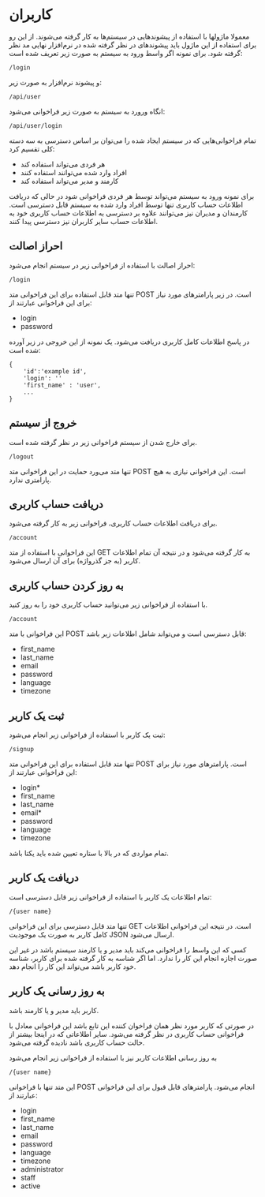 # کاربران

معمولا ماژولها با استفاده از پیشوندهایی در سیستم‌ها به کار گرفته می‌شوند. از این رو برای استفاده از این ماژول باید پیشوندهای در نظر گرفته شده در نرم‌افزار نهایی مد نظر گرفته شود. برای نمونه اگر واسط ورود به سیستم به صورت زیر تعریف شده است:

	/login

و پیشوند نرم‌افزار به صورت زیر:

	/api/user
	
انگاه ورورد به سیستم به صورت زیر فراخوانی می‌شود:

	/api/user/login

تمام فراخوانی‌هایی که در سیستم ایجاد شده را می‌توان بر اساس دسترسی به سه دسته کلی تقسیم کرد:

- هر فردی می‌تواند استفاده کند
- افراد وارد شده می‌توانند استفاده کنند
- کارمند و مدیر می‌تواند استفاده کند

برای نمونه ورود به سیستم می‌تواند توسط هر فردی فراخوانی شود در حالی که دریافت اطلاعات حساب کاربری تنها توسط افراد وارد شده به سیستم قابل دسترسی است. کارمندان و مدیران نیز می‌توانند علاوه بر دسترسی به اطلاعات حساب کاربری خود به اطلاعات حساب سایر کاربران نیز دسترسی پیدا کنند.

## احراز اصالت

احراز اصالت با استفاده از فراخوانی زیر در سیستم انجام می‌شود:

	/login

تنها متد قابل استفاده برای این فراخوانی متد POST است. در زیر پارامترهای مورد نیاز برای این فراخوانی عبارتند از:

- login
- password

در پاسخ اطلاعات کامل کاربری دریافت می‌شود. یک نمونه از این خروجی در زیر آورده شده است:

	{
		'id':'example id',
		'login': ''
		'first_name' : 'user',
		...
	}

## خروج از سیستم 

برای خارج شدن از سیستم فراخوانی زیر در نظر گرفته شده است.

	/logout

تنها متد می‌ورد حمایت در این فراخوانی متد POST است. این فراخوانی نیازی به هیچ پارامتری ندارد.


## دریافت حساب کاربری


برای دریافت اطلاعات حساب کاربری، فراخوانی زیر به کار گرفته می‌شود.

	/account

این فراخوانی با استفاده از متد GET به کار گرفته می‌شود و در نتیجه آن تمام اطلاعات کاربر (به جز گذرواژه) برای آن ارسال می‌شود.

## به روز کردن حساب کاربری

با استفاده از فراخوانی زیر می‌توانید حساب کاربری خود را به روز کنید.

	/account

این فراخوانی با متد POST قابل دسترسی است و می‌تواند شامل اطلاعات زیر باشد:

- first_name
- last_name
- email
- password
- language
- timezone

## ثبت یک کاربر

ثبت یک کاربر با استفاده از فراخوانی زیر انجام می‌شود:

	/signup

تنها متد قابل استفاده برای این فراخوانی متد POST است. پارامترهای مورد نیاز برای این فراخوانی عبارتند از:

- login*
- first_name
- last_name
- email*
- password
- language
- timezone


تمام مواردی که در بالا با ستاره تعیین شده باید یکتا باشد.

## دریافت یک کاربر

تمام اطلاعات یک کاربر با استفاده از فراخوانی زیر قابل دسترسی است:

	/{user name}

تنها متد قابل دسترسی برای این فراخوانی GET است. در نتیجه این فراخوانی اطلاعات کامل کاربر به صورت یک موجودیت JSON ارسال می‌شود.

کسی که این واسط را فراخوانی می‌کند باید مدیر و یا کارمند سیستم باشد در غیر این صورت اجازه انجام این کار را ندارد. اما اگر شناسه به کار گرفته شده برای کاربر، شناسه خود کاربر باشد می‌تواند این کار را انجام دهد.

## به روز رسانی یک کاربر

کاربر باید مدیر و یا کارمند باشد.

در صورتی که کاربر مورد نظر همان فراخوان کننده این تابع باشد این فراخوانی معادل با فراخوانی حساب کاربری در نظر گرفته می‌شود. سایر اطلاعاتی که در اینجا بیشتر از حالت حساب کاربری باشد نادیده گرفته می‌شود.

به روز رسانی اطلاعات کاربر نیز با استفاده از فراخوانی زیر انجام می‌شود

	/{user name}
	
این متد تنها با فراخوانی POST انجام می‌شود. پارامترهای قابل قبول برای این فراخوانی عبارتند از:

- login
- first_name
- last_name
- email
- password
- language
- timezone
- administrator
- staff
- active

